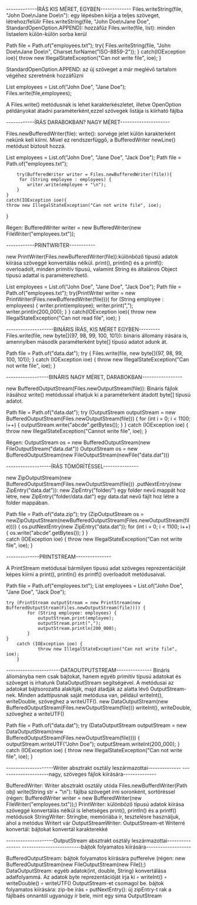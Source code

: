 -------------ÍRÁS KIS MÉRET, EGYBEN-------------
Files.writeString(file, "John Doe\nJane Doe\n"): egy lépésben kiírja a teljes szöveget, létrehoz/felülír
Files.writeString(file, "John Doe\nJane Doe", StandardOpenOption.APPEND): hozzáfűz
Files.write(file, list): minden listaelem külön-külön sorba kerül


Path file = Path.of("employees.txt");
try{
Files.writeString(file, "John Doe\nJane Doe\n", Charset.forName("ISO-8859-2"));
}
catch(IOException ioe){
throw new IllegalStateException("Can not write file", ioe);
}


StandardOpenOption.APPEND: az új szöveget a már meglévő tartalom végéhez szeretnénk hozzáfűzni

List<String> employees = List.of("John Doe", "Jane Doe");
Files.write(file,employees);

A Files.write() metódusnak is lehet karakterkészletet, illetve OpenOption példányokat átadni paraméterként,ezzel
szövegek listája is kiírható fájlba

------------ÍRÁS DARABOKBAN? NAGY MÉRET---------------------

Files.newBufferedWriter(file):
write(): sorvége jelet külön karakterként nekünk kell kiírni. Mivel ez rendszerfüggő, a BufferedWriter newLine() metódust biztosít hozzá.

List<String> employees = List.of("John Doe", "Jane Doe", "Jack Doe");
Path file = Path.of("employees.txt");

        try(BufferedWriter writer = Files.newBufferedWriter(file)){
         for (String employee : employees) {
            writer.write(employee + "\n");
        }
    }
    catch(IOException ioe){
    throw new IllegalStateException("Can not write file", ioe);
}

Régen:
BufferedWriter writer = new BufferedWriter(new FileWriter("employees.txt"));

------------PRINTWRITER-----------

new PrintWriter(Files.newBufferedWriter(file)):különböző típusú adatok kiírása szöveggé konvertálás nélkül.
print(), println() és a printf():  overloadolt, minden primitív típusú, valamint String és általános Object típusú adattal is paraméterezhető.

List<String> employees = List.of("John Doe", "Jane Doe", "Jack Doe");
Path file = Path.of("employees.txt");
try(PrintWriter writer = new PrintWriter(Files.newBufferedWriter(file))){
for (String employee : employees) {
writer.print(employee);
writer.print(",");
writer.println(200_000);
}
}
catch(IOException ioe){
throw new IllegalStateException("Can not read file", ioe);
}

--------------------BINÁRIS ÍRÁS, KIS MÉRET EGYBEN---------
Files.write(file, new byte[]{97, 98, 99, 100, 101}): bináris állomány írására is, amennyiben második paraméterként byte[] típusú adatot adunk át.

Path file = Path.of("data.dat");
try {
Files.write(file, new byte[]{97, 98, 99, 100, 101});
}
catch (IOException ioe) {
throw new IllegalStateException("Can not write file", ioe);
}

------------------BINÁRIS NAGY MÉRET, DARABOKBAN-----------------

new BufferedOutputStream(Files.newOutputStream(file)): Bináris fájlok írásához
write() metódussal írhatjuk ki a paraméterként átadott byte[] típusú adatot.

Path file = Path.of("data.dat");
try (OutputStream outputStream = new BufferedOutputStream(Files.newOutputStream(file))) {
for (int i = 0; i < 1100; i++) {
outputStream.write("abcde".getBytes());
}
}
catch (IOException ioe) {
throw new IllegalStateException("Cannot write file", ioe);
}


Régen:
OutputStream os = new BufferedOutputStream(new FileOutputStream("data.dat"))
OutputStream os = new BufferedOutputStream(new FileOutputStream(newFile("data.dat")))

-------------------ÍRÁS TÖMÖRÍTÉSSEL---------------

new ZipOutputStream(new BufferedOutputStream(Files.newOutputStream(file)))
.putNextEntry(new ZipEntry("data.dat")):
new ZipEntry("folder/") egy folder nevű mappát hoz létre,
new ZipEntry("folder/data.dat") egy data.dat nevű fájlt hoz létre a folder mappában.

Path file = Path.of("data.zip");
try (ZipOutputStream os = newZipOutputStream(newBufferedOutputStream(Files.newOutputStream(file)))) {
os.putNextEntry(new ZipEntry("data.dat"));
for (int i = 0; i < 1100; i++) {
os.write("abcde".getBytes());
}
}   
catch (IOException ioe) {
throw new IllegalStateException("Can not write file", ioe);
}

--------------PRINTSTREAM---------------

A PrintStream metódusai bármilyen típusú adat szöveges reprezentációját képes kiírni a print(), println() és printf() overloadolt metódusaival.

Path file = Path.of("employees.txt");
List<String> employees = List.of("John Doe", "Jane Doe", "Jack Doe");

    try (PrintStream outputStream = new PrintStream(new BufferedOutputStream(Files.newOutputStream(file)))) {
            for (String employee: employees) {
                outputStream.print(employee);
                outputStream.print(",");
                outputStream.println(200_000);
            }
    }
        catch (IOException ioe) {
                throw new IllegalStateException("Can not write file", ioe);
        }

-----------------------DATAOUTPUTSTREAM---------------
Bináris állományba nem csak bájtokat, hanem egyéb primitív típusú adatokat és szöveget is írhatunk DataOutputStream segítségével. A metódusai az adatokat bájtsorozattá alakítják, majd átadják az alatta lévő OutputStream-nek. Minden adattípusnak saját metódusa van, például writeInt(), writeDouble, szöveghez a writeUTF().
new DataOutputStream(new BufferedOutputStream(Files.newOutputStream(file)))
writeInt(), writeDouble, szöveghez a writeUTF()



Path file = Path.of("data.dat");
try (DataOutputStream outputStream = new DataOutputStream(new BufferedOutputStream(Files.newOutputStream(file)))) {
outputStream.writeUTF("John Doe");
outputStream.writeInt(200_000);
}
catch (IOException ioe) {
throw new IllegalStateException("Can not write file", ioe);
}

--------------------Writer absztrakt osztály leszármazottai--------------
---------------------nagy, szöveges fájlok kiírására--------------

BufferedWriter: Writer absztrakt osztály utóda
Files.newBufferdWriter(Path obj)
write(String str + “\n”): fájlba szöveget írni soronként, sortöréssel
(régen: BufferedWriter writer = new BufferedWriter(new FileWriter("employees.txt"));)
PrintWriter: különböző típusú adatok kiírása szöveggé konvertálás nélkül is lehetséges print(), println() és a printf() metódusok
StringWriter: Stringbe, memóriába ír, tesztelésre használjuk, ahol a metódus Writert vár
OutputStreamWriter: OutputStream-et Writerré konvertál: bájtokat konvertál karakterekké

--------------------OutputStream absztrakt osztály leszármazottai----------------
-------------------------bájtok folyamatos kiírására-------------------

BufferedOutputStream: bájtok folyamatos kiírására pufferelve
(régen: new BufferedOutputStream(new FileOutputStream(new File));)
DataOutputStream: egyéb adatok(int, double, String) konvertálása adatfolyammá. Az adatok byte reprezentációját írja ki
◦ writeInt()
◦ writeDouble()
◦ writeUTF()
OutputStream-et csomagol be.
bájtok folyamatos kiírására: zip-be írás
◦ putNextEntry(): új zipEntry-t rak a fájlbaés onnantól ugyanúgy ír bele, mint egy sima OutputStream


